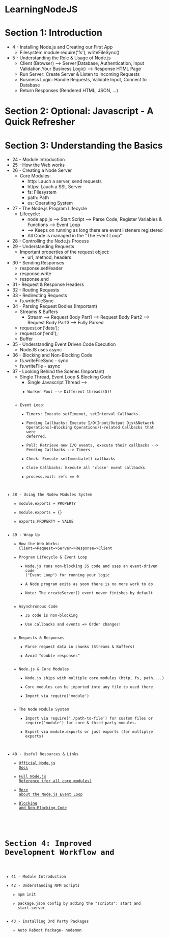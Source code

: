 # LearningNodeJS

# Section 1: Introduction
* 4 - Installing Node.js and Creating our First App
    - Filesystem module require('fs'), writeFileSync()
* 5 - Understanding the Role & Usage of Node.js
    - Client (Browser) --> Server(Database, Authentication, Input Validation,Your Business Logic) --> Response HTML Page 
    - Run Server: Create Server & Listen to Incoming Requests
    - Business Logic: Handle Requests, Validate Input, Connect to Database
    - Return Responses (Rendered HTML, JSON, ...)

# Section 2: Optional: Javascript - A Quick Refresher
# Section 3: Understanding the Basics
* 24 - Module Introduction 
* 25 - How the Web works
* 26 - Creating a Node Server
    - Core Modules: 
        * http: Lauch a server, send requests 
        * https: Lauch a SSL Server
        * fs: Filesystem
        * path: Path 
        * os: Operating System
* 27 - The Node.js Program Lifecycle
    - Lifecycle:
        * node app.js --> Start Script --> Parse Code, Register Variables & Functions --> Event Loop
        * --> Keeps on running as long there are event listeners registered
        * All Code is managed in the "The Event Loop"
* 28 - Controlling the Node.js Process
* 29 - Understanding Requests
    - Important properties of the request object:
        * url, method, headers
* 30 - Sending Responses
    - response.setHeader
    - response.write
    - response.end
* 31 - Request & Response Headers
* 32 - Routing Requests
* 33 - Redirecting Requests
    * fs.writeFileSync
* 34 - Parsing Request Bodies (Important)
    - Streams & Buffers
        * Stream --> Request Body Part1 --> Request Body Part2 --> Request Body Part3 --> Fully Parsed
    - request.on('data');
    - request.on('end');
    - Buffer
* 35 - Understanding Event Driven Code Execution
    - NodeJS uses async
* 36 - Blocking and Non-Blocking Code
    - fs.writeFileSync - sync
    - fs.writeFile - async
* 37 - Looking Behind the Scenes (Important)
    - Single Thread, Event Loop & Blocking Code
        * Single Javascript Thread --> <Code>
        * Worker Pool --> Different threads(S)!
    - Event Loop:
        * Timers: Execute setTimeout, setInterval Callbacks.
        * Pending Callbacks: Execute I/O(Input/Output Disk&Network Operations(~Blocking Operations))-related Callbacks that were deferred.
        * Poll: Retrieve new I/O events, execute their callbacks --> Pending Callbacks --> Timers
        * Check: Execute setImmediate() callbacks
        * Close Callbacks: Execute all 'close' event callbacks
        * process.exit: refs == 0
* 38 - Using the Nodew Modules System
    - module.exports = PROPERTY
    - module.exports = {}
    - exports.PROPERTY = VALUE
* 39 - Wrap Up
    - How the Web Works: Client=>Request=>Server=>Response=>Client
    - Program Lifecycle & Event Loop
        * Node.js runs non-blocking JS code and uses an event-driven code ("Event Loop") for running your logic
        * A Node program exits as soon there is no more work to do
        * Note: The createServer() event never finishes by default
    - Asynchronous Code
        * JS code is non-blocking
        * Use callbacks and events => Order changes!
    - Requests & Responses
        * Parse request data in chunks (Streams & Buffers)
        * Avoid "double responses"
    - Node.js & Core Modules
        * Node.js ships with multiple core modules (http, fs, path,...)
        * Core modules can be imported into any file to used there
        * Import via require('module')
    - The Node Module System
        * Import via require('./path-to-file') for custom files or require('module') for core & third-party modules.
        * Export via module.exports or just exports (for multipl;e exports)
* 40 - Useful Resources & Links
    - [Official Node.js Docs](https://nodejs.org/en/docs/guides/)
    - [Full Node.js Reference (for all core modules)](https://nodejs.org/dist/latest/docs/api/)
    - [More about the Node.js Event Loop](https://nodejs.org/en/docs/guides/event-loop-timers-and-nexttick/)
    - [Blocking and Non-Blocking Code](https://nodejs.org/en/docs/guides/dont-block-the-event-loop/)

# Section 4: Improved Development Workflow and 
* 41 - Module Introduction
* 42 - Understanding NPM Scripts
    - npm init
    - package.json config by adding the "scripts": start and start-server
* 43 - Installing 3rd Party Packages
    - Auto Reboot Package- nodemon